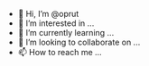 - 👋 Hi, I’m @oprut
- 👀 I’m interested in ...
- 🌱 I’m currently learning ...
- 💞️ I’m looking to collaborate on ...
- 📫 How to reach me ...

<!---
oprut/oprut is a ✨ special ✨ repository because its `README.md` (this file) appears on your GitHub profile.
You can click the Preview link to take a look at your changes.
--->
